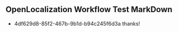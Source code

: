 ## OpenLocalization Workflow Test MarkDown
* 4df629d8-85f2-467b-9b1d-b94c245f6d3a thanks!

<!--HONumber=Sep16_HO1-->


